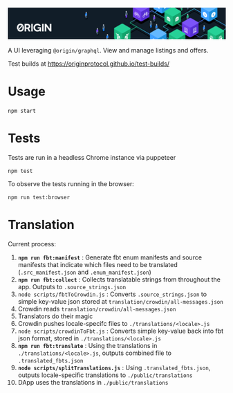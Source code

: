 ![Origin Protocol](data/origin-header.png)

A UI leveraging `@origin/graphql`. View and manage listings and offers.

Test builds at https://originprotocol.github.io/test-builds/

# Usage

    npm start

# Tests

Tests are run in a headless Chrome instance via puppeteer

    npm test

To observe the tests running in the browser:

    npm run test:browser

# Translation

Current process:

1. **`npm run fbt:manifest`** : Generate fbt enum manifests and source manifests that indicate which files need to be translated (`.src_manifest.json` and `.enum_manifest.json`)
1. **`npm run fbt:collect`** : Collects translatable strings from throughout the app. Outputs to `.source_strings.json`
1. `node scripts/fbtToCrowdin.js` : Converts `.source_strings.json` to simple key-value json stored at `translation/crowdin/all-messages.json`
1. Crowdin reads `translation/crowdin/all-messages.json`
1. Translators do their magic
1. Crowdin pushes locale-specifc files to `./translations/<locale>.js`
1. `node scripts/crowdinToFbt.js` : Converts simple key-value back into fbt json format, stored in `./translations/<locale>.js`
1. **`npm run fbt:translate`** : Using the translations in `./translations/<locale>.js`, outputs combined file to `.translated_fbts.json`
1. **`node scripts/splitTranslations.js`** : Using `.translated_fbts.json`, outputs locale-specific translations to `./public/translations`
1. DApp uses the translations in `./public/translations`

